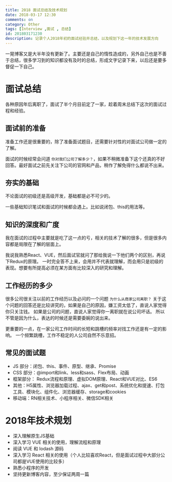 ```yaml
---
title: 2018 面试总结及技术规划
date: 2018-03-17 12:30
comments: on
category: Other
tags: [Interview ,面试 , 总结]
id: 201803171230
description: 记录个人2018年初的面试经验并总结，以及规划下这一年的技术发展方向
---
```


一晃博客又是大半年没有更新了。主要还是自己的惰性造成的，另外自己也是不善于总结，很多学习到的知识都没有及时的总结，形成文字记录下来，以后还是要多督促一下自己。

# 面试总结

各种原因年后离职了，面试了半个月目前定了一家，趁着周末总结下这次的面试过程和经验。

## 面试前的准备

准备工作还是很重要的，除了准备面试题目，还需要针对性的对面试公司做一定的了解。

面试的时候经常会问道 `你对我们公司了解多少？`，如果不稍微准备下这个还真的不好回答。最好面试之前先关注下公司的官网和产品，稍作了解免得什么都说不出来。

## 夯实的基础

不论面试的初级还是高级开发，基础都是必不可少的。

一些基础知识笔试和面试的时候都会遇上。比如说闭包、this的用法等。

## 知识的深度和广度

我在面试的过程中主要就是吃了这一点的亏，相关的技术了解的很多，但是很多内容都是局限在了解的层面上。

我说我熟悉React、VUE，然后面试官就问了那给我说一下他们两个的区别，再说下Redux的原理。
一时完全答不上来，会用并不代表就理解，而会用只是初级的表现。想要有所提高必须在某方面有比较深入的研究和理解。

## 工作经历的多少

很多公司很关注以前的工作经历以及必问的一个问题 `为什么从商家公司离职？`
关于这个问题的回答还是比较讲究的，如果是自己的原因，嫌工资太低了，直说人家觉得你只关注钱。
如果是公司的问题，直说人家觉得你一离职就在说公司坏话。
所以不管是因为什么，表达的时候还是需要委婉的说出来。

更重要的一点，在一家公司工作时间的长短和跳槽的频率对找工作还是有一定的影响。
一个频繁跳槽，工作不稳定的人公司自然不乐意招。

## 常见的面试题

+ JS 部分：闭包、this、事件、原型、继承、Promise
+ CSS 部分：@import和link、less和sass、Flex布局、动画
+ 框架部分： Redux流程和原理、虚拟DOM原理、React和VUE对比、ES6
+ 其他：H5属性、浏览器加载过程、ajax、get和post、系统优化和提速、打包工具、模块化、组件化、浏览器缓存、storage和cookies
+ 移动端：RN相关技术、小程序相关、微信SDK相关


# 2018年技术规划

+ 深入理解原生JS基础
+ 深入学习 VUE 相关的使用，理解流程和原理
+ 阅读 VUE 和 lodash 源码
+ 深入学习 React 相关的使用（个人比较喜欢React，但是面试过程中大部分公司都是VUE使用的比较多）
+ 熟悉小程序的开发
+ 坚持更新博客内容，至少保证两周一篇

